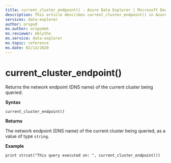```yaml
---
title: current_cluster_endpoint() - Azure Data Explorer | Microsoft Docs
description: This article describes current_cluster_endpoint() in Azure Data Explorer.
services: data-explorer
author: orspod
ms.author: orspodek
ms.reviewer: mblythe
ms.service: data-explorer
ms.topic: reference
ms.date: 02/13/2020
---
```

# current_cluster_endpoint()

Returns the network endpoint (DNS name) of the current cluster being queried.

**Syntax**

`current_cluster_endpoint()`

**Returns**

The network endpoint (DNS name) of the current cluster being queried,
as a value of type `string`.

**Example**

```kusto
print strcat("This query executed on: ", current_cluster_endpoint())
```